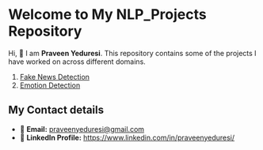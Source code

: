 # Welcome to My NLP_Projects Repository

Hi, 👋 I am **Praveen Yeduresi**. This repository contains some of the projects I have worked on across different domains.
1. [Fake News Detection](./Fake_or_True_News)
2. [Emotion Detection](./Emotion%20Detection)

## My Contact details
- 📧 **Email:** praveenyeduresi@gmail.com
- 💼 **LinkedIn Profile:** https://www.linkedin.com/in/praveenyeduresi/


